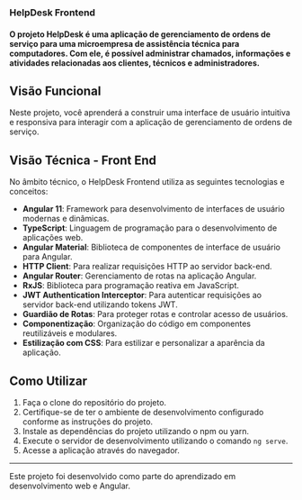 ### HelpDesk Frontend


#### O projeto HelpDesk é uma aplicação de gerenciamento de ordens de serviço para uma microempresa de assistência técnica para computadores. Com ele, é possível administrar chamados, informações e atividades relacionadas aos clientes, técnicos e administradores.

## Visão Funcional

Neste projeto, você aprenderá a construir uma interface de usuário intuitiva e responsiva para interagir com a aplicação de gerenciamento de ordens de serviço.

## Visão Técnica - Front End

No âmbito técnico, o HelpDesk Frontend utiliza as seguintes tecnologias e conceitos:

- **Angular 11**: Framework para desenvolvimento de interfaces de usuário modernas e dinâmicas.
- **TypeScript**: Linguagem de programação para o desenvolvimento de aplicações web.
- **Angular Material**: Biblioteca de componentes de interface de usuário para Angular.
- **HTTP Client**: Para realizar requisições HTTP ao servidor back-end.
- **Angular Router**: Gerenciamento de rotas na aplicação Angular.
- **RxJS**: Biblioteca para programação reativa em JavaScript.
- **JWT Authentication Interceptor**: Para autenticar requisições ao servidor back-end utilizando tokens JWT.
- **Guardião de Rotas**: Para proteger rotas e controlar acesso de usuários.
- **Componentização**: Organização do código em componentes reutilizáveis e modulares.
- **Estilização com CSS**: Para estilizar e personalizar a aparência da aplicação.

## Como Utilizar

1. Faça o clone do repositório do projeto.
2. Certifique-se de ter o ambiente de desenvolvimento configurado conforme as instruções do projeto.
3. Instale as dependências do projeto utilizando o npm ou yarn.
4. Execute o servidor de desenvolvimento utilizando o comando `ng serve`.
5. Acesse a aplicação através do navegador.


---
Este projeto foi desenvolvido como parte do aprendizado em desenvolvimento web e Angular.
